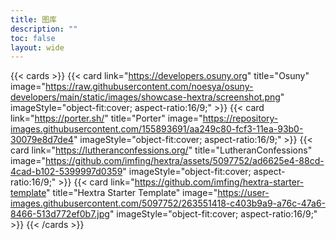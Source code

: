 ```yaml
---
title: 图库
description: ""
toc: false
layout: wide
---
```



<div class="hx-mt-4"></div>

<!-- <p class="hx-mb-12 hx-text-center hx-text-lg hx-text-gray-500 dark:hx-text-gray-400">
由 Hextra 驱动的开源网站和项目。
</p> -->

{{< cards >}}
  {{< card link="https://developers.osuny.org" title="Osuny" image="https://raw.githubusercontent.com/noesya/osuny-developers/main/static/images/showcase-hextra/screenshot.png" imageStyle="object-fit:cover; aspect-ratio:16/9;" >}}
  {{< card link="https://porter.sh/" title="Porter" image="https://repository-images.githubusercontent.com/155893691/aa249c80-fcf3-11ea-93b0-30079e8d7de4" imageStyle="object-fit:cover; aspect-ratio:16/9;" >}}
  {{< card link="https://lutheranconfessions.org/" title="LutheranConfessions" image="https://github.com/imfing/hextra/assets/5097752/ad6625e4-88cd-4cad-b102-5399997d0359" imageStyle="object-fit:cover; aspect-ratio:16/9;" >}}
  {{< card link="https://github.com/imfing/hextra-starter-template" title="Hextra Starter Template" image="https://user-images.githubusercontent.com/5097752/263551418-c403b9a9-a76c-47a6-8466-513d772ef0b7.jpg" imageStyle="object-fit:cover; aspect-ratio:16/9;" >}}
{{< /cards >}}